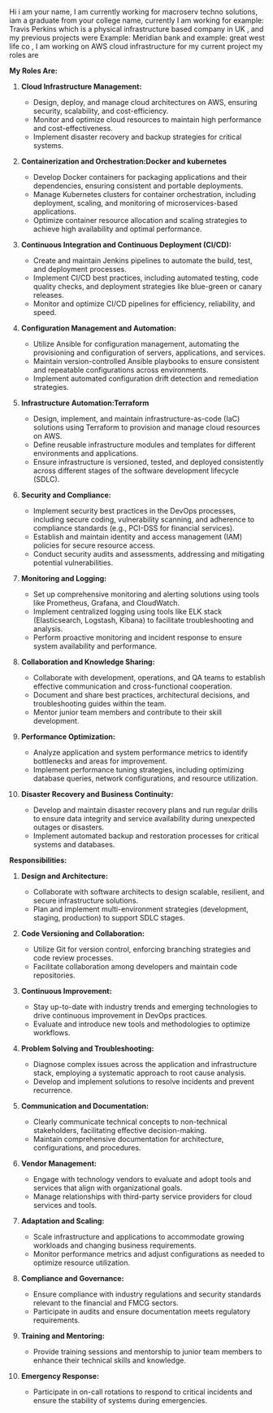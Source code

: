 Hi i am your name, I am currently working for macroserv techno solutions, iam a graduate from your college name, currently I am working for example: Travis Perkins which is a physical infrastructure based company in UK , and my previous projects  were Example: Meridian bank and example: great west life co , I am working on AWS cloud infrastructure for my current project my roles are


**My Roles Are:**

1. **Cloud Infrastructure Management:**
   - Design, deploy, and manage cloud architectures on AWS, ensuring security, scalability, and cost-efficiency.
   - Monitor and optimize cloud resources to maintain high performance and cost-effectiveness.
   - Implement disaster recovery and backup strategies for critical systems.
  
2. **Containerization and Orchestration:Docker and kubernetes**
   - Develop Docker containers for packaging applications and their dependencies, ensuring consistent and portable deployments.
   - Manage Kubernetes clusters for container orchestration, including deployment, scaling, and monitoring of microservices-based applications.
   - Optimize container resource allocation and scaling strategies to achieve high availability and optimal performance.

3. **Continuous Integration and Continuous Deployment (CI/CD):**
   - Create and maintain Jenkins pipelines to automate the build, test, and deployment processes.
   - Implement CI/CD best practices, including automated testing, code quality checks, and deployment strategies like blue-green or canary releases.
   - Monitor and optimize CI/CD pipelines for efficiency, reliability, and speed.
  


4. **Configuration Management and Automation:**
   - Utilize Ansible for configuration management, automating the provisioning and configuration of servers, applications, and services.
   - Maintain version-controlled Ansible playbooks to ensure consistent and repeatable configurations across environments.
   - Implement automated configuration drift detection and remediation strategies.


5. **Infrastructure Automation:Terraform**
   - Design, implement, and maintain infrastructure-as-code (IaC) solutions using Terraform to provision and manage cloud resources on AWS.
   - Define reusable infrastructure modules and templates for different environments and applications.
   - Ensure infrastructure is versioned, tested, and deployed consistently across different stages of the software development lifecycle (SDLC).

6. **Security and Compliance:**
   - Implement security best practices in the DevOps processes, including secure coding, vulnerability scanning, and adherence to compliance standards (e.g., PCI-DSS for financial services).
   - Establish and maintain identity and access management (IAM) policies for secure resource access.
   - Conduct security audits and assessments, addressing and mitigating potential vulnerabilities.

7. **Monitoring and Logging:**
   - Set up comprehensive monitoring and alerting solutions using tools like Prometheus, Grafana, and CloudWatch.
   - Implement centralized logging using tools like ELK stack (Elasticsearch, Logstash, Kibana) to facilitate troubleshooting and analysis.
   - Perform proactive monitoring and incident response to ensure system availability and performance.

8. **Collaboration and Knowledge Sharing:**
   - Collaborate with development, operations, and QA teams to establish effective communication and cross-functional cooperation.
   - Document and share best practices, architectural decisions, and troubleshooting guides within the team.
   - Mentor junior team members and contribute to their skill development.

9. **Performance Optimization:**
   - Analyze application and system performance metrics to identify bottlenecks and areas for improvement.
   - Implement performance tuning strategies, including optimizing database queries, network configurations, and resource utilization.

10. **Disaster Recovery and Business Continuity:**
    - Develop and maintain disaster recovery plans and run regular drills to ensure data integrity and service availability during unexpected outages or disasters.
    - Implement automated backup and restoration processes for critical systems and databases.

**Responsibilities:**

1. **Design and Architecture:**
   - Collaborate with software architects to design scalable, resilient, and secure infrastructure solutions.
   - Plan and implement multi-environment strategies (development, staging, production) to support SDLC stages.

2. **Code Versioning and Collaboration:**
   - Utilize Git for version control, enforcing branching strategies and code review processes.
   - Facilitate collaboration among developers and maintain code repositories.

3. **Continuous Improvement:**
   - Stay up-to-date with industry trends and emerging technologies to drive continuous improvement in DevOps practices.
   - Evaluate and introduce new tools and methodologies to optimize workflows.

4. **Problem Solving and Troubleshooting:**
   - Diagnose complex issues across the application and infrastructure stack, employing a systematic approach to root cause analysis.
   - Develop and implement solutions to resolve incidents and prevent recurrence.

5. **Communication and Documentation:**
   - Clearly communicate technical concepts to non-technical stakeholders, facilitating effective decision-making.
   - Maintain comprehensive documentation for architecture, configurations, and procedures.

6. **Vendor Management:**
   - Engage with technology vendors to evaluate and adopt tools and services that align with organizational goals.
   - Manage relationships with third-party service providers for cloud services and tools.

7. **Adaptation and Scaling:**
   - Scale infrastructure and applications to accommodate growing workloads and changing business requirements.
   - Monitor performance metrics and adjust configurations as needed to optimize resource utilization.

8. **Compliance and Governance:**
   - Ensure compliance with industry regulations and security standards relevant to the financial and FMCG sectors.
   - Participate in audits and ensure documentation meets regulatory requirements.

9. **Training and Mentoring:**
   - Provide training sessions and mentorship to junior team members to enhance their technical skills and knowledge.

10. **Emergency Response:**
    - Participate in on-call rotations to respond to critical incidents and ensure the stability of systems during emergencies.

